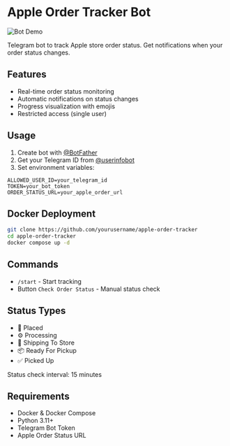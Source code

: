 # Apple Order Tracker Bot

![Bot Demo](assets/bot_demo.png)

Telegram bot to track Apple store order status. Get notifications when your order status changes.

## Features
- Real-time order status monitoring
- Automatic notifications on status changes
- Progress visualization with emojis
- Restricted access (single user)

## Usage
1. Create bot with [@BotFather](https://t.me/botfather)
2. Get your Telegram ID from [@userinfobot](https://t.me/userinfobot)
3. Set environment variables:
```env
ALLOWED_USER_ID=your_telegram_id
TOKEN=your_bot_token
ORDER_STATUS_URL=your_apple_order_url
```

## Docker Deployment
```bash
git clone https://github.com/yourusername/apple-order-tracker
cd apple-order-tracker
docker compose up -d
```

## Commands
- `/start` - Start tracking
- Button `Check Order Status` - Manual status check

## Status Types
- 📝 Placed
- ⚙️ Processing
- 🚚 Shipping To Store
- 📦 Ready For Pickup
- ✅ Picked Up

Status check interval: 15 minutes

## Requirements
- Docker & Docker Compose
- Python 3.11+
- Telegram Bot Token
- Apple Order Status URL